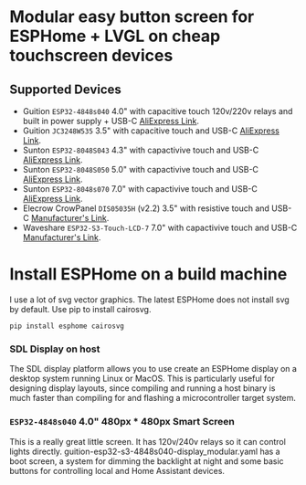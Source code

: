 # Modular easy button screen for ESPHome + LVGL on cheap touchscreen devices

## Supported Devices
* Guition `ESP32-4848s040` 4.0" with capacitive touch 120v/220v relays and built in power supply + USB-C [AliExpress Link](https://www.aliexpress.us/item/3256806436431838.html).
* Guition `JC3248W535` 3.5" with capacitive touch and USB-C [AliExpress Link](https://www.aliexpress.com/item/1005007566046827.html).
* Sunton `ESP32-8048S043` 4.3" with capactivive touch and USB-C [AliExpress Link](https://www.aliexpress.com/item/1005004788147691.html).
* Sunton `ESP32-8048S050` 5.0" with capactivive touch and USB-C [AliExpress Link](https://www.aliexpress.com/item/1005004952694042.html).
* Sunton `ESP32-8048s070` 7.0" with capactivive touch and USB-C [AliExpress Link](https://www.aliexpress.com/item/3256806438923653.html).
* Elecrow CrowPanel `DIS05035H` (v2.2) 3.5" with resistive touch and USB-C  [Manufacturer's Link](https://www.elecrow.com/esp32-display-3-5-inch-hmi-display-spi-tft-lcd-touch-screen.html).
* Waveshare `ESP32-S3-Touch-LCD-7` 7.0" with capactivive touch and USB-C [Manufacturer's Link](https://www.waveshare.com/esp32-s3-touch-lcd-7.htm).

# Install ESPHome on a build machine

I use a lot of svg vector graphics. The latest ESPHome does not install svg by default. Use pip to install cairosvg. 

```
pip install esphome cairosvg
```

### SDL Display on host

The SDL display platform allows you to use create an ESPHome display on a desktop system running Linux or MacOS. This is particularly useful for designing display layouts, since compiling and running a host binary is much faster than compiling for and flashing a microcontroller target system.

### `ESP32-4848s040` 4.0" 480px * 480px Smart Screen

This is a really great little screen. It has 120v/240v relays so it can control lights directly.  guition-esp32-s3-4848s040-display_modular.yaml has a boot screen, a system for dimming the backlight at night and some basic buttons for controlling local and Home Assistant devices.
